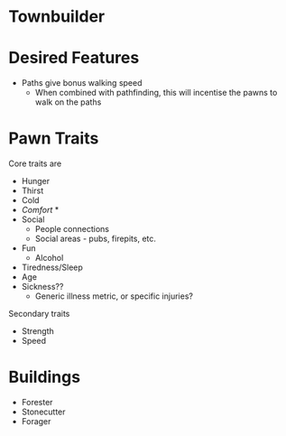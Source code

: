 # Townbuilder


# Desired Features
 * Paths give bonus walking speed
   * When combined with pathfinding, this will incentise the pawns to walk on the paths



# Pawn Traits
Core traits are
 * Hunger
 * Thirst
 * Cold
 * *Comfort*
   * 
 * Social
   * People connections
   * Social areas - pubs, firepits, etc.
 * Fun
   * Alcohol
 * Tiredness/Sleep
 * Age
 * Sickness??
   * Generic illness metric, or specific injuries?

Secondary traits
 * Strength
 * Speed


# Buildings
 * Forester
 * Stonecutter
 * Forager
 